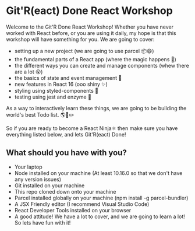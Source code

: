 # Git'R(eact) Done React Workshop

Welcome to the Git'R Done React Workshop! Whether you have never worked with React before, or you are using it daily, my hope is that this workshop will have something for you. We are going to cover:

- setting up a new project (we are going to use parcel :package::smile:)
- the fundamental parts of a React app (where the magic happens :milky_way:)
- the different ways you can create and manage components (whew there are a lot :open_mouth:)
- the basics of state and event management :wrench:
- new features in React 16 (ooo shiny :sparkles:)
- styling using styled-components :nail_care:
- testing using jest and enzyme :microscope:

As a way to interactively learn these things, we are going to be building the world's best Todo list. :earth_americas::scroll::pencil2:

So if you are ready to become a React Ninja:atom_symbol: then make sure you have everything listed below, and lets Git'R(eact) Done!

## What should you have with you?

- Your laptop
- Node installed on your machine (At least 10.16.0 so that we don't have any version issues)
- Git installed on your machine
- This repo cloned down onto your machine
- Parcel installed globally on your machine (npm install -g parcel-bundler)
- A JSX Friendly editor (I recommend Visual Studio Code)
- React Developer Tools installed on your browser
- A good attitude! We have a lot to cover, and we are going to learn a lot! So lets have fun with it!
